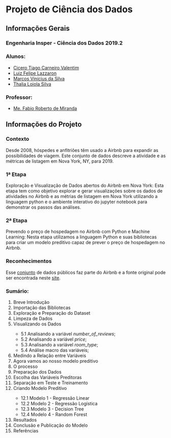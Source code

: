 <h1>Projeto de Ciência dos Dados</h1>

<h2>Informações Gerais</h2>

<h3>Engenharia Insper - Ciência dos Dados 2019.2</h3>

<h3>Alunos:</h3>
<ul>
  <li><a href=https://www.linkedin.com/in/cicero-tiago-carneiro-valentim-971a57138/>Cicero Tiago Carneiro Valentim</a></li>
  <li><a href=https://www.linkedin.com/in/luiz-felipe-lazzaron-682676181/>Luiz Felipe Lazzaron</a></li>
  <li><a href=https://www.linkedin.com/in/marcosvinis28/>Marcos Vinícius da Silva</a></li>
  <li><a href=https://www.linkedin.com/in/thalia-loiola-b03377184/>Thalia Loiola Silva</a></li>
</ul>

<h3>Professor:</h3> 
<ul>
  <li><a href=https://www.linkedin.com/in/fabiodemiranda/>Me. Fabio Roberto de Miranda</a></li>
</ul>

<h2>Informações do Projeto</h2>

<h3>Contexto</h3>
<p>
Desde 2008, hóspedes e anfitriões têm usado a Airbnb para expandir as possibilidades de viagem. Este conjunto de dados descreve a atividade e as métricas de listagem em Nova York, NY, para 2019.
</p>

<h3>1ª Etapa</h3>
<p>
Exploração e Visualização de Dados abertos do Airbnb em Nova York: Esta etapa tem como objetivo explorar e gerar visualizações sobre os dados de atividades no Airbnb e as métrias de listagem em Nova York utilizando a linguagem python e o ambiente interativo do jupyter notebook para demonstrar os passos das análises.
</p>

<h3>2ª Etapa</h3>
<p>
Prevendo o preço de hospedagem no Airbnb com Python e Machine Learning: Nesta etapa utilizamos a linguagem Python e suas bibliotecas para criar um modelo preditivo capaz de prever o preço de hospedagem no Airbnb.
</p>

<h3>Reconhecimentos</h3>
<p>
Esse <a href = https://www.kaggle.com/dgomonov/new-york-city-airbnb-open-data>conjunto</a> de dados públicos faz parte do Airbnb e a fonte original pode ser encontrada neste <a href = http://insideairbnb.com/ >site</a>.
</p>

<h3> Sumário: </h3>
<ol>
   <li>Breve Introdução</li>
   <li>Importação das Bibliotecas</li>
   <li>Exploração e Preparação do Dataset</li>
   <li>Limpeza de Dados</li>
   <li>Visualizando os Dados</li>
   <ul>
       <li>5.1 Analisando a variável <i>number_of_reviews</i>;</li>
       <li>5.2 Analisando a variável <i>price</i>;</li>
       <li>5.3 Analisando a variável <i>room_type</i>;</li>
       <li>5.4 Análise macro das variáveis;</li>
   </ul>
   <li>Medindo a Relação entre Variáveis</li>
   <li>Agora vamos ao nosso modelo preditivo</li>
   <li>O processo</li>
   <li>Preparação dos Dados</li>
   <li>Escolha das Variáveis Preditoras</li>
   <li>Separação em Teste e Treinamento</li>
   <li>Criando Modelo Preditivo</li>
   <ul>
     <li>12.1 Modelo 1 - Regressão Linear</li>
     <li>12.2 Modelo 2 - Regressão Logística</li>
     <li>12.3 Modelo 3 - Decision Tree</li>
     <li>12.4 Modelo 4 - Random Forest</li>
   </ul>
   <li>Resultados</li>
   <li>Conclusão e Publicação do Modelo</li>
   <li>Referências</li>
</ol>
